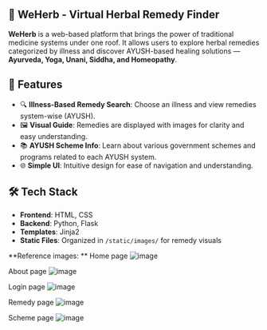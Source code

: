 ## 🌿 WeHerb - Virtual Herbal Remedy Finder

**WeHerb** is a web-based platform that brings the power of traditional medicine systems under one roof. It allows users to explore herbal remedies categorized by illness and discover AYUSH-based healing solutions — **Ayurveda, Yoga, Unani, Siddha, and Homeopathy**.

## 🌱 Features

- 🔍 **Illness-Based Remedy Search**: Choose an illness and view remedies system-wise (AYUSH).
- 🖼️ **Visual Guide**: Remedies are displayed with images for clarity and easy understanding.
- 📚 **AYUSH Scheme Info**: Learn about various government schemes and programs related to each AYUSH system.
- 🌐 **Simple UI**: Intuitive design for ease of navigation and understanding.

## 🛠️ Tech Stack

- **Frontend**: HTML, CSS
- **Backend**: Python, Flask
- **Templates**: Jinja2
- **Static Files**: Organized in `/static/images/` for remedy visuals
  
**Reference images: **
Home page
![image](https://github.com/user-attachments/assets/b0860357-a972-4409-8ad8-2fd11681e609)

About page
![image](https://github.com/user-attachments/assets/36b9d420-5f31-40b3-9b3b-eb44e00c1662)

Login page
![image](https://github.com/user-attachments/assets/b56b542d-4376-47d9-8483-63b7625ec8b8)

Remedy page
![image](https://github.com/user-attachments/assets/e6a9fe70-7440-42c4-90d5-4ef27c6f3576)

Scheme page
![image](https://github.com/user-attachments/assets/9c579cce-744d-47fc-af82-9a272f04ee67)
